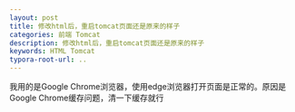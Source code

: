 ```yaml
---
layout: post
title: 修改html后，重启tomcat页面还是原来的样子
categories: 前端 Tomcat
description: 修改html后，重启tomcat页面还是原来的样子
keywords: HTML Tomcat
typora-root-url: ..
---
```


我用的是Google Chrome浏览器，使用edge浏览器打开页面是正常的。原因是Google Chrome缓存问题，清一下缓存就行
<!--stackedit_data:
eyJoaXN0b3J5IjpbMTI4MjQyMDA4NF19
-->